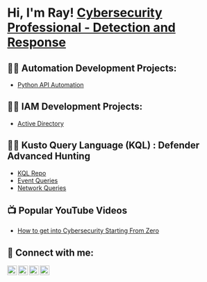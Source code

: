 <h1>Hi, I'm Ray! <a href="https://www.linkedin.com/in/raymondggomez/">Cybersecurity Professional - Detection and Response</a></h1>

<h2>👨‍💻 Automation Development Projects:</h2>

  - [Python API Automation](https://github.com/SuavRay/URL)

<h2>👨‍💻 IAM Development Projects:</h2>

  - [Active Directory](https://github.com/SuavRay/URL)

<h2>👨‍💻 Kusto Query Language (KQL) : Defender Advanced Hunting</h2>

  - [KQL Repo](https://github.com/SuavRay/KQL)
  - [Event Queries](https://github.com/SuavRay/KQL/blob/main/Events)
  - [Network Queries](https://github.com/SuavRay/KQL/blob/main/Network)
  
<h2>📺 Popular YouTube Videos</h2>

- [How to get into Cybersecurity Starting From Zero](https://www.youtube.com/watch?v=a83ASGn_V_s)

<h2> 🤳 Connect with me:</h2>

[<img align="left" alt="SuavRay | YouTube" width="22px" src="https://cdn.jsdelivr.net/npm/simple-icons@v3/icons/youtube.svg" />][youtube]
[<img align="left" alt="SuavRay | Twitter" width="22px" src="https://cdn.jsdelivr.net/npm/simple-icons@v3/icons/twitter.svg" />][twitter]
[<img align="left" alt="SuavRay | LinkedIn" width="22px" src="https://cdn.jsdelivr.net/npm/simple-icons@v3/icons/linkedin.svg" />][linkedin]
[<img align="left" alt="SuavRay | Instagram" width="22px" src="https://cdn.jsdelivr.net/npm/simple-icons@v3/icons/instagram.svg" />][instagram]

[twitter]: https://twitter.com/suavray
[youtube]: https://www.youtube.com/c/suavray
[instagram]: https://www.instagram.com/suavray/
[linkedin]: https://linkedin.com/in/suavray

<!--
**SuavRay/SuavRay** is a ✨ _special_ ✨ repository because its `README.md` (this file) appears on your GitHub profile.
